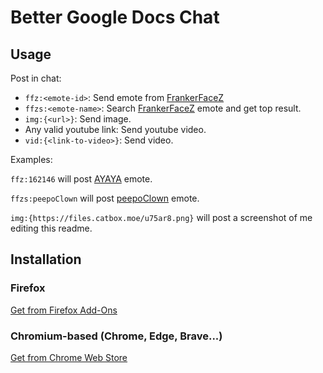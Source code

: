 # Better Google Docs Chat

## Usage
Post in chat:
- `ffz:<emote-id>`: Send emote from [FrankerFaceZ](https://www.frankerfacez.com/emoticons/)
- `ffzs:<emote-name>`: Search [FrankerFaceZ](https://www.frankerfacez.com/emoticons/) emote and get top result.
- `img:{<url>}`: Send image.
- Any valid youtube link: Send youtube video.
- `vid:{<link-to-video>}`: Send video.

Examples:

`ffz:162146` will post [AYAYA](https://www.frankerfacez.com/emoticon/162146-AYAYA) emote.

`ffzs:peepoClown` will post [peepoClown](https://www.frankerfacez.com/emoticon/318914-peepoClown) emote.

`img:{https://files.catbox.moe/u75ar8.png}` will post a screenshot of me editing this readme.

## Installation

### Firefox
[Get from Firefox Add-Ons](https://addons.mozilla.org/es/firefox/addon/better-drive-chat/)

### Chromium-based (Chrome, Edge, Brave...)
[Get from Chrome Web Store](https://chrome.google.com/webstore/detail/better-drive-chat/cdbilffelgliafnclliijhbcgkijhegc)
